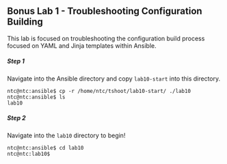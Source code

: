 
## Bonus Lab 1 - Troubleshooting Configuration Building

This lab is focused on troubleshooting the configuration build process focused on YAML and Jinja templates within Ansible.


##### Step 1

Navigate into the Ansible directory and copy `lab10-start` into this directory.

```
ntc@ntc:ansible$ cp -r /home/ntc/tshoot/lab10-start/ ./lab10
ntc@ntc:ansible$ ls
lab10
```


##### Step 2

Navigate into the `lab10` directory to begin!

```
ntc@ntc:ansible$ cd lab10
ntc@ntc:lab10$
```

